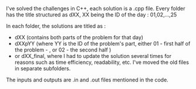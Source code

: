 I've solved the challenges in C++, each solution is a .cpp file.
Every folder has the title structured as dXX, XX being the ID of the day :  01,02,...,25

In each folder, the solutions are titled as :
- dXX (contains both parts of the problem for that day) 
- dXXpYY (where YY is the ID of the problem's part, either 01 - first half of the problem - , or 02 - the second half )   
- or dXX_final, where I had to update the solution several times for reasons such as time efficiency, readability, etc. I've moved the old files in separate subfolders.

The inputs and outputs are .in and .out files mentioned in the code.

